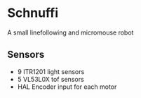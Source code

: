 # Schnuffi
A small linefollowing and micromouse robot

## Sensors
* 9 ITR1201 light sensors
* 5 VL53L0X tof sensors
* HAL Encoder input for each motor
